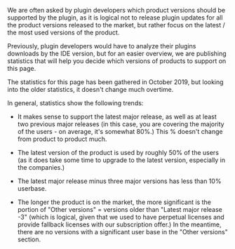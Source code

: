 [//]: # (title: Statistics: Product Versions in Use)

We are often asked by plugin developers which product versions should be supported by the plugin, as it is logical not to release plugin updates for all the product versions released to the market, but rather focus on the latest / the most used versions of the product.

Previously, plugin developers would have to analyze their plugins downloads by the IDE version, but for an easier overview, we are publishing statistics that will help you decide which versions of products to support on this page.     

The statistics for this page has been gathered in October 2019, but looking into the older statistics, it doesn't change much overtime.

In general, statistics show the following trends:

* It makes sense to support the latest major release, as well as at least two previous major releases (in this case, you are covering the majority of the users - on average, it's somewhat 80%.) This % doesn't change from product to product much.

* The latest version of the product is used by roughly 50% of the users (as it does take some time to upgrade to the latest version, especially in the companies.)

* The latest major release minus three major versions has less than 10% userbase.  

* The longer the product is on the market, the more significant is the portion of "Other versions" = versions older than "Latest major release -3" (which is logical, given that we used to have perpetual licenses and provide fallback licenses with our subscription offer.) In the meantime, there are no versions with a significant user base in the "Other versions" section.